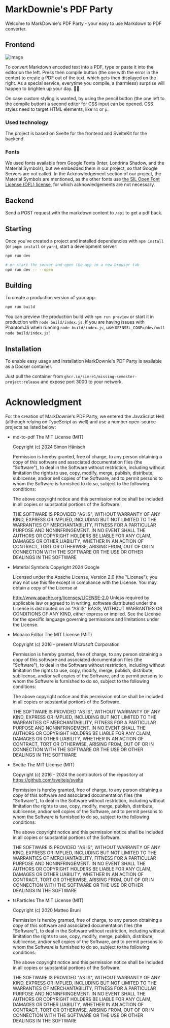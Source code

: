 # MarkDownie's PDF Party

Welcome to MarkDownie's PDF Party - your easy to use Markdown to PDF converter.

## Frontend
![image](https://github.com/Simre1/missing-semester-project/assets/23276756/25ccfbd4-e228-4ff4-9e48-fa68eaf4c970)

To convert Markdown encoded text into a PDF, 
type or paste it into the editor on the left. 
Press then compile button (the one with the error in the center) to create a PDF out of the text, 
which gets then displayed on the right. 
As a special service, everytime you compile, 
a (harmless) surprise will happen to brighten up your day. 🎉🥳

On case custom styling is wanted, by using the pencil button (the one left to the compile button) a second editor for CSS input can be opened.
CSS styles need to target HTML elements, like `h1` or `p`.

### Used technology
The project is based on Svelte for the frontend and SvelteKit for the backend.

### Fonts
We used fonts available from Google Fonts (Inter, Londrina Shadow, and the Material Symbols), 
but we embedded them in our project, so that Google Servers are not called.
In the Acknowledgement section of our project, the Material Symbols are mentioned,
as the other fonts use 
[the SIL Open Font License (OFL) license](https://openfontlicense.org),
for which acknowledgements are not necessary.

## Backend

Send a POST request with the markdown content to `/api` to get a pdf back.

## Starting

Once you've created a project and installed dependencies with `npm install` (or `pnpm install` or `yarn`), start a development server:

```bash
npm run dev

# or start the server and open the app in a new browser tab
npm run dev -- --open
```

## Building

To create a production version of your app:

```bash
npm run build
```

You can preview the production build with `npm run preview` or start it in production with `node build/index.js`. If you are having issues with PhantomJS when running `node build/index.js`, use `OPENSSL_CONF=/dev/null node build/index.js`!


## Installation

To enable easy usage and installation MarkDownie's PDF Party is available as a Docker container. 

Just pull the container from `ghcr.io/simre1/missing-semester-project:release` and expose port 3000 to your network.


# Acknowledgment
For the creation of MarkDownie's PDF Party, we entered the JavaScript Hell (although relying on TypeScript as well) and use a number open-source projects as listed below:

 - md-to-pdf
   The MIT License (MIT)

   Copyright (c) 2024 Simon Hänisch

   Permission is hereby granted, free of charge, to any person obtaining a copy of this software and associated documentation files (the "Software"), to deal in the Software without restriction, including without limitation the rights to use, copy, modify, merge, publish, distribute, sublicense, and/or sell copies of the Software, and to permit persons to whom the Software is furnished to do so, subject to the following conditions:

   The above copyright notice and this permission notice shall be included in all copies or substantial portions of the Software.

   THE SOFTWARE IS PROVIDED "AS IS", WITHOUT WARRANTY OF ANY KIND, EXPRESS OR IMPLIED, INCLUDING BUT NOT LIMITED TO THE WARRANTIES OF MERCHANTABILITY, FITNESS FOR A PARTICULAR PURPOSE AND NONINFRINGEMENT. IN NO EVENT SHALL THE AUTHORS OR COPYRIGHT HOLDERS BE LIABLE FOR ANY CLAIM, DAMAGES OR OTHER LIABILITY, WHETHER IN AN ACTION OF CONTRACT, TORT OR OTHERWISE, ARISING FROM, OUT OF OR IN CONNECTION WITH THE SOFTWARE OR THE USE OR OTHER DEALINGS IN THE SOFTWARE

 - Material Symbols
   Copyright 2024 Google

   Licensed under the Apache License, Version 2.0 (the "License"); you may not use this file except in compliance with the License. You may obtain a copy of the License at

   http://www.apache.org/licenses/LICENSE-2.0
   Unless required by applicable law or agreed to in writing, software distributed under the License is distributed on an "AS IS" BASIS, WITHOUT WARRANTIES OR CONDITIONS OF ANY KIND, either express or implied. See the License for the 
   specific language governing permissions and limitations under the License.

 - Monaco Editor
   The MIT License (MIT)

   Copyright (c) 2016 - present Microsoft Corporation

   Permission is hereby granted, free of charge, to any person obtaining a copy of this software and associated documentation files (the "Software"), to deal in the Software without restriction, including without limitation the rights to 
use, copy, modify, merge, publish, distribute, sublicense, and/or sell copies of the Software, and to permit persons to whom the Software is furnished to do so, subject to the following conditions:

   The above copyright notice and this permission notice shall be included in all copies or substantial portions of the Software.

   THE SOFTWARE IS PROVIDED "AS IS", WITHOUT WARRANTY OF ANY KIND, EXPRESS OR IMPLIED, INCLUDING BUT NOT LIMITED TO THE WARRANTIES OF MERCHANTABILITY, FITNESS FOR A PARTICULAR PURPOSE AND NONINFRINGEMENT. IN NO EVENT SHALL THE AUTHORS OR 
   COPYRIGHT HOLDERS BE LIABLE FOR ANY CLAIM, DAMAGES OR OTHER LIABILITY, WHETHER IN AN ACTION OF CONTRACT, TORT OR OTHERWISE, ARISING FROM, OUT OF OR IN CONNECTION WITH THE SOFTWARE OR THE USE OR OTHER DEALINGS IN THE SOFTWARE

 - Svelte
   The MIT License (MIT)

   Copyright (c) 2016 - 2024 the contributors of the repository at https://github.com/sveltejs/svelte

   Permission is hereby granted, free of charge, to any person obtaining a copy of this software and associated documentation files (the "Software"), to deal in the Software without restriction, including without limitation the rights to use, copy, modify, merge, publish, distribute, sublicense, and/or sell copies of the Software, and to permit persons to whom the Software is furnished to do so, subject to the following conditions:

   The above copyright notice and this permission notice shall be included in all copies or substantial portions of the Software.

   THE SOFTWARE IS PROVIDED "AS IS", WITHOUT WARRANTY OF ANY KIND, EXPRESS OR IMPLIED, INCLUDING BUT NOT LIMITED TO THE WARRANTIES OF MERCHANTABILITY, FITNESS FOR A PARTICULAR PURPOSE AND NONINFRINGEMENT. IN NO EVENT SHALL THE AUTHORS OR COPYRIGHT HOLDERS BE LIABLE FOR ANY CLAIM, DAMAGES OR OTHER LIABILITY, WHETHER IN AN ACTION OF CONTRACT, TORT OR OTHERWISE, ARISING FROM, OUT OF OR IN CONNECTION WITH THE SOFTWARE OR THE USE OR OTHER DEALINGS IN THE SOFTWARE

 - tsParticles
   The MIT License (MIT)

   Copyright (c) 2020 Matteo Bruni

   Permission is hereby granted, free of charge, to any person obtaining a copy of this software and associated documentation files (the "Software"), to deal in the Software without restriction, including without limitation the rights to use, copy, modify, merge, publish, distribute, sublicense, and/or sell copies of the Software, and to permit persons to whom the Software is furnished to do so, subject to the following conditions:

   The above copyright notice and this permission notice shall be included in all copies or substantial portions of the Software.

   THE SOFTWARE IS PROVIDED "AS IS", WITHOUT WARRANTY OF ANY KIND, EXPRESS OR IMPLIED, INCLUDING BUT NOT LIMITED TO THE WARRANTIES OF MERCHANTABILITY, FITNESS FOR A PARTICULAR PURPOSE AND NONINFRINGEMENT. IN NO EVENT SHALL THE AUTHORS OR COPYRIGHT HOLDERS BE LIABLE FOR ANY CLAIM, DAMAGES OR OTHER LIABILITY, WHETHER IN AN ACTION OF CONTRACT, TORT OR OTHERWISE, ARISING FROM, OUT OF OR IN CONNECTION WITH THE SOFTWARE OR THE USE OR OTHER DEALINGS IN THE SOFTWARE
